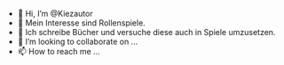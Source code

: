 - 👋 Hi, I’m @Kiezautor
- 👀 Mein Interesse sind Rollenspiele.
- 🌱 Ich schreibe Bücher und versuche diese auch in Spiele umzusetzen.
- 💞️ I’m looking to collaborate on ...
- 📫 How to reach me ...

<!---
Kiezautor/Kiezautor is a ✨ special ✨ repository because its `README.md` (this file) appears on your GitHub profile.
You can click the Preview link to take a look at your changes.
--->
